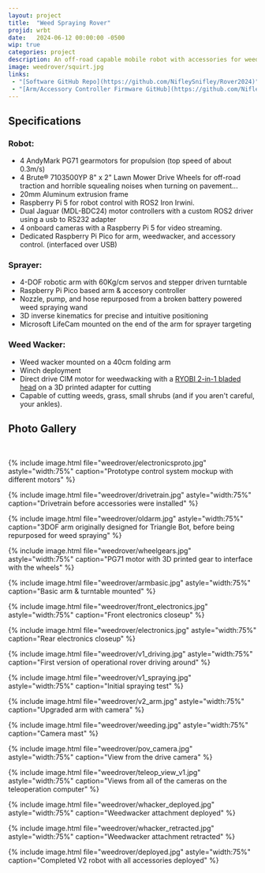 ```yaml
---
layout: project
title:  "Weed Spraying Rover"
projid: wrbt
date:   2024-06-12 00:00:00 -0500
wip: true
categories: project
description: An off-road capable mobile robot with accessories for weedwacking and dispensing liquid weed killer controlled with ROS2.
image: weedrover/squirt.jpg
links:
 - "[Software GitHub Repo](https://github.com/NifleySnifley/Rover2024)"
 - "[Arm/Accessory Controller Firmware GitHub](https://github.com/NifleySnifley/PicoRobotArm)"
---
```


## Specifications

### Robot:

- 4 AndyMark PG71 gearmotors for propulsion (top speed of about 0.3m/s)
- 4 Brute® 7103500YP 8" x 2" Lawn Mower Drive Wheels for off-road traction and horrible squealing noises when turning on pavement...
- 20mm Aluminum extrusion frame
- Raspberry Pi 5 for robot control with ROS2 Iron Irwini.
- Dual Jaguar (MDL-BDC24) motor controllers with a custom ROS2 driver using a usb to RS232 adapter
- 4 onboard cameras with a Raspberry Pi 5 for video streaming.
- Dedicated Raspberry Pi Pico for arm, weedwacker, and accessory control. (interfaced over USB)

### Sprayer:

- 4-DOF robotic arm with 60Kg/cm servos and stepper driven turntable
- Raspberry Pi Pico based arm & accesory controller
- Nozzle, pump, and hose repurposed from a broken battery powered weed spraying wand
- 3D inverse kinematics for precise and intuitive positioning
- Microsoft LifeCam mounted on the end of the arm for sprayer targeting

### Weed Wacker:

- Weed wacker mounted on a 40cm folding arm
- Winch deployment
- Direct drive CIM motor for weedwacking with a [RYOBI 2-in-1 bladed head](https://www.amazon.com/RYOBI-Fixed-Line-Bladed-AC052N1/dp/B087Z99HHR) on a 3D printed adapter for cutting
- Capable of cutting weeds, grass, small shrubs (and if you aren't careful, your ankles).

## Photo Gallery

<br/>

{% include image.html file="weedrover/electronicsproto.jpg" astyle="width:75%" caption="Prototype control system mockup with different motors" %}

{% include image.html file="weedrover/drivetrain.jpg" astyle="width:75%" caption="Drivetrain before accessories were installed" %}

{% include image.html file="weedrover/oldarm.jpg" astyle="width:75%" caption="3DOF arm originally designed for Triangle Bot, before being repurposed for weed spraying" %}

{% include image.html file="weedrover/wheelgears.jpg" astyle="width:75%" caption="PG71 motor with 3D printed gear to interface with the wheels" %}

{% include image.html file="weedrover/armbasic.jpg" astyle="width:75%" caption="Basic arm & turntable mounted" %}

{% include image.html file="weedrover/front_electronics.jpg" astyle="width:75%" caption="Front electronics closeup" %}

{% include image.html file="weedrover/electronics.jpg" astyle="width:75%" caption="Rear electronics closeup" %}

{% include image.html file="weedrover/v1_driving.jpg" astyle="width:75%" caption="First version of operational rover driving around" %}

{% include image.html file="weedrover/v1_spraying.jpg" astyle="width:75%" caption="Initial spraying test" %}

{% include image.html file="weedrover/v2_arm.jpg" astyle="width:75%" caption="Upgraded arm with camera" %}

{% include image.html file="weedrover/weeding.jpg" astyle="width:75%" caption="Camera mast" %}

{% include image.html file="weedrover/pov_camera.jpg" astyle="width:75%" caption="View from the drive camera" %}

{% include image.html file="weedrover/teleop_view_v1.jpg" astyle="width:75%" caption="Views from all of the cameras on the teleoperation computer" %}

{% include image.html file="weedrover/whacker_deployed.jpg" astyle="width:75%" caption="Weedwacker attachment deployed" %}

{% include image.html file="weedrover/whacker_retracted.jpg" astyle="width:75%" caption="Weedwacker attachment retracted" %}

{% include image.html file="weedrover/deployed.jpg" astyle="width:75%" caption="Completed V2 robot with all accessories deployed" %}
